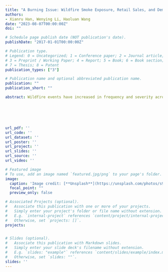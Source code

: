 ```yaml
---
title: "A Burning Issue: Wildfire Smoke Exposure, Retail Sales, and Demand for Adaptation in Healthcare"
authors:
- Xianru Han, Wenying Li, Haoluan Wang
date: "2023-08-07T00:00:00Z"
doi: ""

# Schedule page publish date (NOT publication's date).
publishDate: "2017-01-01T00:00:00Z"

# Publication type.
# Legend: 0 = Uncategorized; 1 = Conference paper; 2 = Journal article;
# 3 = Preprint / Working Paper; 4 = Report; 5 = Book; 6 = Book section;
# 7 = Thesis; 8 = Patent
publication_types: ["3"]

# Publication name and optional abbreviated publication name.
publication: ""
publication_short: ""

abstract: Wildfire events have increased in frequency and severity across the United States in recent decades. While a growing literature has documented the effects of wildfire smoke exposure on a wide range of health and socioeconomic outcomes, little is known about its impact on consumer behavior and household demand for adaptation in healthcare. We combine a newly developed and digitized dataset on daily wildfire smoke PM2.5 concentrations across the contiguous United States during 2006-2019 with weekly Nielsen retail scanner data to quantify how wildfire smoke exposure affects retail sales of air purifiers, bottled water, cold remedies, nasal products, cough products, and nutritional products. We find a positive and statistically significant impact of wildfire smoke exposure on the retail sales of these products. Dynamic effects are evident as wildfire smoke exposure in previous weeks also increases current sales. Nonlinear effects arising from the varying intensity of wildfire smoke exposure also reveal distinct patterns of demand for adaptation. We further explore how the effects of wildfire smoke exposure vary with socio-demographic characteristics, focusing on social vulnerability and highlighting the implications of environmental justice. Our results underscore the need for proactive policies to address the increased demand for medical and healthcare products as household adaptive measures during the wildfire season, particularly targeting socioeconomically vulnerable populations who may be prone to limited access to other preventive measures against wildfire.






url_pdf: ''
url_code: ''
url_dataset: ''
url_poster: ''
url_project: ''
url_slides: ''
url_source: ''
url_video: ''

# Featured image
# To use, add an image named `featured.jpg/png` to your page's folder. 
image:
  caption: 'Image credit: [**Unsplash**](https://unsplash.com/photos/s9CC2SKySJM)'
  focal_point: ""
  preview_only: false

# Associated Projects (optional).
#   Associate this publication with one or more of your projects.
#   Simply enter your project's folder or file name without extension.
#   E.g. `internal-project` references `content/project/internal-project/index.md`.
#   Otherwise, set `projects: []`.
projects:


# Slides (optional).
#   Associate this publication with Markdown slides.
#   Simply enter your slide deck's filename without extension.
#   E.g. `slides: "example"` references `content/slides/example/index.md`.
#   Otherwise, set `slides: ""`.
slides: ''
---
```



